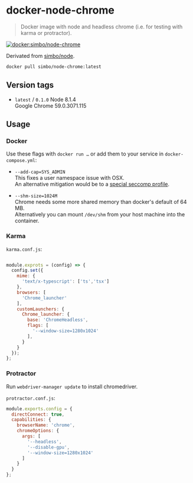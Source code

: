 docker-node-chrome
==================

> Docker image with node and headless chrome (i.e. for testing with karma or protractor).

[![docker:simbo/node-chrome](https://img.shields.io/docker/build/simbo/node-chrome.svg)](https://hub.docker.com/r/simbo/node-chrome/)

Derivated from [simbo/node](https://hub.docker.com/r/simbo/node/).

``` sh
docker pull simbo/node-chrome:latest
```


## Version tags

  - `latest` / `0.1.0`
    Node 8.1.4  
    Google Chrome 59.0.3071.115


## Usage


### Docker

Use these flags with `docker run …` or add them to your service in `docker-compose.yml`:

  - `--add-cap=SYS_ADMIN`  
    This fixes a user namespace issue with OSX.  
    An alternative mitigation would be to a [special seccomp profile](https://twitter.com/jessfraz/status/681934414687801345).

  - `--shm-size=1024M`  
    Chrome needs some more shared memory than docker's default of 64 MB.  
    Alternatively you can mount `/dev/shm` from your host machine into the container.


### Karma

`karma.conf.js`:

``` js

module.exprots = (config) => {
  config.set({
    mime: {
      'text/x-typescript': ['ts','tsx']
    },
    browsers: [
      'Chrome_launcher'
    ],
    customLaunchers: {
      Chrome_launcher: {
        base: 'ChromeHeadless',
        flags: [
          '--window-size=1280x1024'
        ],
      }
    }
  });
};
```


### Protractor

Run `webdriver-manager update` to install chromedriver.

`protractor.conf.js`:

``` js
module.exports.config = {
  directConnect: true,
  capabilities: {
    browserName: 'chrome',
    chromeOptions: {
      args: [
        '--headless',
        '--disable-gpu',
        '--window-size=1280x1024'
      ]
    }
  }
};
```
